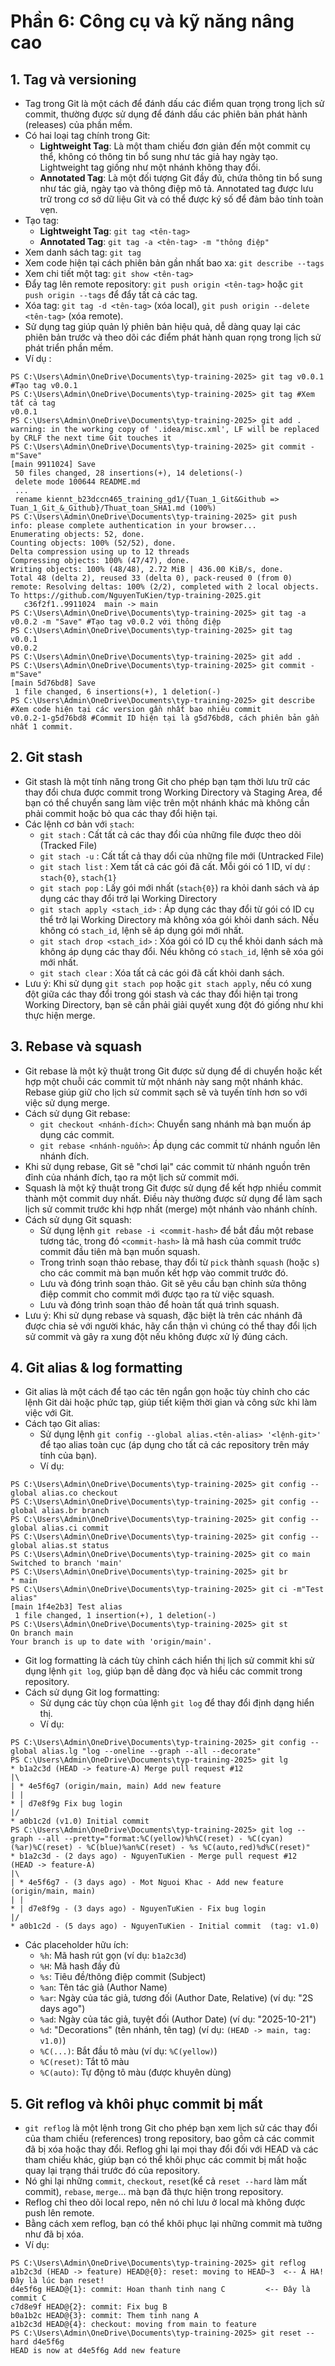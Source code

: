 # Phần 6: Công cụ và kỹ năng nâng cao
## 1. Tag và versioning
- Tag trong Git là một cách để đánh dấu các điểm quan trọng trong lịch sử commit, thường được sử dụng để đánh dấu các phiên bản phát hành (releases) của phần mềm.
- Có hai loại tag chính trong Git:
  - **Lightweight Tag**: Là một tham chiếu đơn giản đến một commit cụ thể, không có thông tin bổ sung như tác giả hay ngày tạo. Lightweight tag giống như một nhánh không thay đổi.
  - **Annotated Tag**: Là một đối tượng Git đầy đủ, chứa thông tin bổ sung như tác giả, ngày tạo và thông điệp mô tả. Annotated tag được lưu trữ trong cơ sở dữ liệu Git và có thể được ký số để đảm bảo tính toàn vẹn.
- Tạo tag:
  - **Lightweight Tag**: `git tag <tên-tag>`
  - **Annotated Tag**: `git tag -a <tên-tag> -m "thông điệp"`
- Xem danh sách tag: `git tag`
- Xem code hiện tại cách phiên bản gần nhất bao xa: `git describe --tags`
- Xem chi tiết một tag: `git show <tên-tag>`
- Đẩy tag lên remote repository: `git push origin <tên-tag>` hoặc `git push origin --tags` để đẩy tất cả các tag.
- Xóa tag: `git tag -d <tên-tag>` (xóa local), `git push origin --delete <tên-tag>` (xóa remote).
- Sử dụng tag giúp quản lý phiên bản hiệu quả, dễ dàng quay lại các phiên bản trước và theo dõi các điểm phát hành quan rọng trong lịch sử phát triển phần mềm.
- Ví dụ : 
```shell
PS C:\Users\Admin\OneDrive\Documents\typ-training-2025> git tag v0.0.1 #Tạo tag v0.0.1
PS C:\Users\Admin\OneDrive\Documents\typ-training-2025> git tag #Xem tất cả tag
v0.0.1
PS C:\Users\Admin\OneDrive\Documents\typ-training-2025> git add . 
warning: in the working copy of '.idea/misc.xml', LF will be replaced by CRLF the next time Git touches it
PS C:\Users\Admin\OneDrive\Documents\typ-training-2025> git commit -m"Save"
[main 9911024] Save
 50 files changed, 28 insertions(+), 14 deletions(-)
 delete mode 100644 README.md
 ...
 rename kiennt_b23dccn465_training_gd1/{Tuan_1_Git&Github => Tuan_1_Git_&_Github}/Thuat_toan_SHA1.md (100%)
PS C:\Users\Admin\OneDrive\Documents\typ-training-2025> git push 
info: please complete authentication in your browser...
Enumerating objects: 52, done.
Counting objects: 100% (52/52), done.
Delta compression using up to 12 threads
Compressing objects: 100% (47/47), done.
Writing objects: 100% (48/48), 2.72 MiB | 436.00 KiB/s, done.
Total 48 (delta 2), reused 33 (delta 0), pack-reused 0 (from 0)
remote: Resolving deltas: 100% (2/2), completed with 2 local objects.
To https://github.com/NguyenTuKien/typ-training-2025.git
   c36f2f1..9911024  main -> main
PS C:\Users\Admin\OneDrive\Documents\typ-training-2025> git tag -a v0.0.2 -m "Save" #Tạo tag v0.0.2 với thông điệp 
PS C:\Users\Admin\OneDrive\Documents\typ-training-2025> git tag       
v0.0.1
v0.0.2
PS C:\Users\Admin\OneDrive\Documents\typ-training-2025> git add .
PS C:\Users\Admin\OneDrive\Documents\typ-training-2025> git commit -m"Save"
[main 5d76bd8] Save
 1 file changed, 6 insertions(+), 1 deletion(-)
PS C:\Users\Admin\OneDrive\Documents\typ-training-2025> git describe #Xem code hiện tại các version gần nhất bao nhiêu commit
v0.0.2-1-g5d76bd8 #Commit ID hiện tại là g5d76bd8, cách phiên bản gần nhất 1 commit.
```
## 2. Git stash
- Git stash là một tính năng trong Git cho phép bạn tạm thời lưu trữ các thay đổi chưa được commit trong Working Directory và Staging Area, để bạn có thể chuyển sang làm việc trên một nhánh khác mà không cần phải commit hoặc bỏ qua các thay đổi hiện tại.
- Các lệnh cơ bản với `stach`:
  + `git stach` : Cất tất cả các thay đổi của những file được theo dõi (Tracked File)
  + `git stach -u` : Cất tất cả thay dổi của những file mới (Untracked File)
  + `git stach list` : Xem tất cả các gói đã cất. Mỗi gói có 1 ID, ví dự : `stach{0}`, `stach{1}`
  + `git stach pop` : Lấy gói mới nhất (`stach{0}`) ra khỏi danh sách và áp dụng các thay đổi trở lại Working Directory
  + `git stach apply <stach_id>` : Áp dụng các thay đổi từ gói có ID cụ thể trở lại Working Directory mà không xóa gói khỏi danh sách. Nếu không có `stach_id`, lệnh sẽ áp dụng gói mới nhất.
  + `git stach drop <stach_id>` : Xóa gói có ID cụ thể khỏi danh sách mà không áp dụng các thay đổi. Nếu không có `stach_id`, lệnh sẽ xóa gói mới nhất.
  + `git stach clear` : Xóa tất cả các gói đã cất khỏi danh sách.
- Lưu ý: Khi sử dụng `git stach pop` hoặc `git stach apply`, nếu có xung đột giữa các thay đổi trong gói stash và các thay đổi hiện tại trong Working Directory, bạn sẽ cần phải giải quyết xung đột đó giống như khi thực hiện merge.
## 3. Rebase và squash
- Git rebase là một kỹ thuật trong Git được sử dụng để di chuyển hoặc kết hợp một chuỗi các commit từ một nhánh này sang một nhánh khác. Rebase giúp giữ cho lịch sử commit sạch sẽ và tuyến tính hơn so với việc sử dụng merge.
- Cách sử dụng Git rebase:
    + `git checkout <nhánh-đích>`: Chuyển sang nhánh mà bạn muốn áp dụng các commit.
    + `git rebase <nhánh-nguồn>`: Áp dụng các commit từ nhánh nguồn lên nhánh đích.
- Khi sử dụng rebase, Git sẽ "chơi lại" các commit từ nhánh nguồn trên đỉnh của nhánh đích, tạo ra một lịch sử commit mới.
- Squash là một kỹ thuật trong Git được sử dụng để kết hợp nhiều commit thành một commit duy nhất. Điều này thường được sử dụng để làm sạch lịch sử commit trước khi hợp nhất (merge) một nhánh vào nhánh chính.
- Cách sử dụng Git squash:
    + Sử dụng lệnh `git rebase -i <commit-hash>` để bắt đầu một rebase tương tác, trong đó `<commit-hash>` là mã hash của commit trước commit đầu tiên mà bạn muốn squash.
    + Trong trình soạn thảo rebase, thay đổi từ `pick` thành `squash` (hoặc `s`) cho các commit mà bạn muốn kết hợp vào commit trước đó.
    + Lưu và đóng trình soạn thảo. Git sẽ yêu cầu bạn chỉnh sửa thông điệp commit cho commit mới được tạo ra từ việc squash.
    + Lưu và đóng trình soạn thảo để hoàn tất quá trình squash.
- Lưu ý: Khi sử dụng rebase và squash, đặc biệt là trên các nhánh đã được chia sẻ với người khác, hãy cẩn thận vì chúng có thể thay đổi lịch sử commit và gây ra xung đột nếu không được xử lý đúng cách.
## 4. Git alias & log formatting
- Git alias là một cách để tạo các tên ngắn gọn hoặc tùy chỉnh cho các lệnh Git dài hoặc phức tạp, giúp tiết kiệm thời gian và công sức khi làm việc với Git.
- Cách tạo Git alias:
    + Sử dụng lệnh `git config --global alias.<tên-alias> '<lệnh-git>'` để tạo alias toàn cục (áp dụng cho tất cả các repository trên máy tính của bạn).
    + Ví dụ:
```shell
PS C:\Users\Admin\OneDrive\Documents\typ-training-2025> git config --global alias.co checkout
PS C:\Users\Admin\OneDrive\Documents\typ-training-2025> git config --global alias.br branch
PS C:\Users\Admin\OneDrive\Documents\typ-training-2025> git config --global alias.ci commit
PS C:\Users\Admin\OneDrive\Documents\typ-training-2025> git config --global alias.st status
PS C:\Users\Admin\OneDrive\Documents\typ-training-2025> git co main
Switched to branch 'main'
PS C:\Users\Admin\OneDrive\Documents\typ-training-2025> git br
* main
PS C:\Users\Admin\OneDrive\Documents\typ-training-2025> git ci -m"Test alias"
[main 1f4e2b3] Test alias
 1 file changed, 1 insertion(+), 1 deletion(-)
PS C:\Users\Admin\OneDrive\Documents\typ-training-2025> git st
On branch main
Your branch is up to date with 'origin/main'. 
```
- Git log formatting là cách tùy chỉnh cách hiển thị lịch sử commit khi sử dụng lệnh `git log`, giúp bạn dễ dàng đọc và hiểu các commit trong repository.
- Cách sử dụng Git log formatting:
    + Sử dụng các tùy chọn của lệnh `git log` để thay đổi định dạng hiển thị.
    + Ví dụ:
```shell
PS C:\Users\Admin\OneDrive\Documents\typ-training-2025> git config --global alias.lg "log --oneline --graph --all --decorate"
PS C:\Users\Admin\OneDrive\Documents\typ-training-2025> git lg
* b1a2c3d (HEAD -> feature-A) Merge pull request #12
|\
| * 4e5f6g7 (origin/main, main) Add new feature
| |
* | d7e8f9g Fix bug login
|/
* a0b1c2d (v1.0) Initial commit
PS C:\Users\Admin\OneDrive\Documents\typ-training-2025> git log --graph --all --pretty="format:%C(yellow)%h%C(reset) - %C(cyan)(%ar)%C(reset) - %C(blue)%an%C(reset) - %s %C(auto,red)%d%C(reset)"
* b1a2c3d - (2 days ago) - NguyenTuKien - Merge pull request #12  (HEAD -> feature-A)
|\
| * 4e5f6g7 - (3 days ago) - Mot Nguoi Khac - Add new feature  (origin/main, main)
| |
* | d7e8f9g - (3 days ago) - NguyenTuKien - Fix bug login
|/
* a0b1c2d - (5 days ago) - NguyenTuKien - Initial commit  (tag: v1.0)
```
- Các placeholder hữu ích:
  * `%h`: Mã hash rút gọn (ví dụ: `b1a2c3d`)
  * `%H`: Mã hash đầy đủ
  * `%s`: Tiêu đề/thông điệp commit (Subject)
  * `%an`: Tên tác giả (Author Name)
  * `%ar`: Ngày của tác giả, tương đối (Author Date, Relative) (ví dụ: "2S days ago")
  * `%ad`: Ngày của tác giả, tuyệt đối (Author Date) (ví dụ: "2025-10-21")
  * `%d`: "Decorations" (tên nhánh, tên tag) (ví dụ: `(HEAD -> main, tag: v1.0)`)
  * `%C(...)`: Bắt đầu tô màu (ví dụ: `%C(yellow)`)
  * `%C(reset)`: Tắt tô màu
  * `%C(auto)`: Tự động tô màu (được khuyên dùng)
## 5. Git reflog và khôi phục commit bị mất
- `git reflog` là một lệnh trong Git cho phép bạn xem lịch sử các thay đổi của tham chiếu (references) trong repository, bao gồm cả các commit đã bị xóa hoặc thay đổi. Reflog ghi lại mọi thay đổi đối với HEAD và các tham chiếu khác, giúp bạn có thể khôi phục các commit bị mất hoặc quay lại trạng thái trước đó của repository.
- Nó ghi lại những `commit`, `checkout`, `reset`(kể cả `reset --hard` làm mất commit), `rebase`, `merge`... mà bạn đã thực hiện trong repository.
- Reflog chỉ theo dõi local repo, nên nó chỉ lưu ở local mà không được push lên remote.
- Bằng cách xem reflog, bạn có thể khôi phục lại những commit mà tưởng như đã bị xóa.
- Ví dụ:
```shell
PS C:\Users\Admin\OneDrive\Documents\typ-training-2025> git reflog
a1b2c3d (HEAD -> feature) HEAD@{0}: reset: moving to HEAD~3  <-- À HA! Đây là lúc bạn reset!
d4e5f6g HEAD@{1}: commit: Hoan thanh tinh nang C         <-- Đây là commit C
c7d8e9f HEAD@{2}: commit: Fix bug B
b0a1b2c HEAD@{3}: commit: Them tinh nang A
a1b2c3d HEAD@{4}: checkout: moving from main to feature
PS C:\Users\Admin\OneDrive\Documents\typ-training-2025> git reset --hard d4e5f6g
HEAD is now at d4e5f6g Add new feature
```
